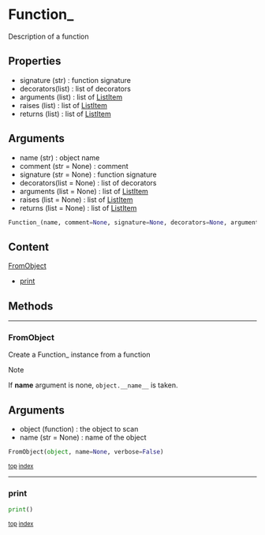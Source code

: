 # Function_

Description of a function

Properties
----------
- signature (str) : function signature
- decorators(list) : list of decorators
- arguments (list) : list of [ListItem](listitem.md)
- raises (list) : list of [ListItem](listitem.md)
- returns (list) : list of [ListItem](listitem.md)

Arguments
---------
- name (str) : object name
- comment (str = None) : comment
- signature (str = None) : function signature
- decorators(list = None) : list of decorators
- arguments (list = None) : list of [ListItem](listitem.md)
- raises (list = None) : list of [ListItem](listitem.md)
- returns (list = None) : list of [ListItem](listitem.md)

``` python
Function_(name, comment=None, signature=None, decorators=None, arguments=None, raises=None, returns=None, **kwargs)
```



## Content

[FromObject](#fromobject)
- [print](#print)



## Methods

----------
### FromObject

Create a Function_ instance from a function

> [!NOTE]
> If **name** argument is none, `object.__name__` is taken.

Arguments
---------
- object (function) : the object to scan
- name (str = None) : name of the object

``` python
FromObject(object, name=None, verbose=False)
```



<sub>[top](#function_) [index](index.md)</sub>



----------
### print



``` python
print()
```



<sub>[top](#function_) [index](index.md)</sub>

